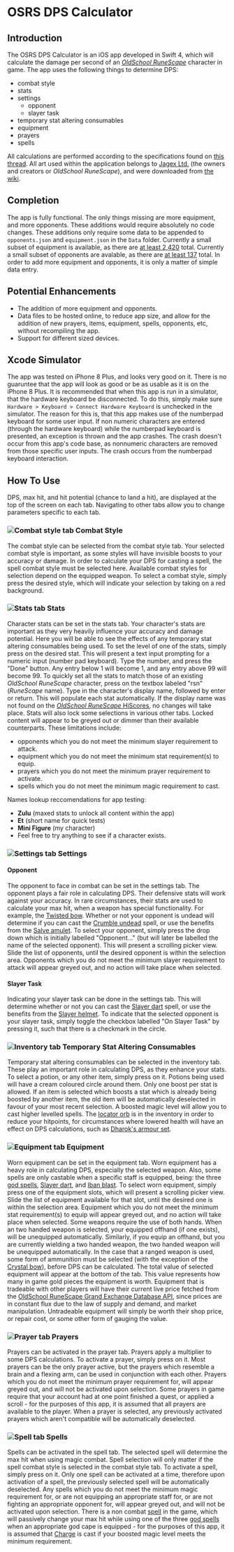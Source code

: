 # OSRS DPS Calculator

## Introduction
The OSRS DPS Calculator is an iOS app developed in Swift 4, which will calculate the damage per second of an [*OldSchool RuneScape*](http://oldschool.runescape.com) character in game. The app uses the following things to determine DPS:

* combat style
* stats
* settings
	* opponent
	* slayer task
* temporary stat altering consumables
* equipment
* prayers
* spells

All calculations are performed according to the specifications found on [this thread](http://services.runescape.com/m=forum/forums.ws?317,318,712,65587452). All art used within the application belongs to [Jagex Ltd.](https://www.jagex.com/) (the owners and creators or *OldSchool RuneScape*), and were downloaded from [the wiki](http://oldschoolrunescape.wikia.com/wiki/Old_School_RuneScape_Wiki).

## Completion
The app is fully functional. The only things missing are more equipment, and more opponents. These additions would require absolutely no code changes. These additions only require some data to be appended to `opponents.json` and `equipment.json` in the `Data` folder. Currently a small subset of equipment is available, as there are [at least 2,420](http://oldschoolrunescape.wikia.com/wiki/Category:Equipable_items) total. Currently a small subset of opponents are avalable, as there are [at least 137](http://oldschoolrunescape.wikia.com/wiki/Category:Monsters) total. In order to add more equipment and opponents, it is only a matter of simple data entry.

## Potential Enhancements
* The addition of more equipment and opponents.
* Data files to be hosted online, to reduce app size, and allow for the addition of new prayers, items, equipment, spells, opponents, etc, without recompiling the app.
* Support for different sized devices.

## Xcode Simulator
The app was tested on iPhone 8 Plus, and looks very good on it. There is no guaruntee that the app will look as good or be as usable as it is on the iPhone 8 Plus. It is recommended that when this app is run in a simulator, that the hardware keyboard be disconnected. To do this, simply make sure `Hardware > Keyboard > Connect Hardware Keyboard` is unchecked in the simulator. The reason for this is, that this app makes use of the numberpad keyboard for some user input. If non numeric characters are entered (through the hardware keyboard) while the numberpad keyboard is presented, an exception is thrown and the app crashes. The crash doesn't occur from this app's code base, as nonnumeric characters are removed from those specific user inputs. The crash occurs from the numberpad keyboard interaction.

## How To Use
DPS, max hit, and hit potential (chance to land a hit), are displayed at the top of the screen on each tab. Navigating to other tabs allow you to change parameters specific to each tab.

### ![Combat style tab](http://c-7npsfqifvt34x24wjhofuufx2ex78jljbx2eopdppljfx2eofu.g00.wikia.com/g00/3_c-7pmetdippmsvoftdbqf.x78jljb.dpn_/c-7NPSFQIFVT34x24iuuqtx3ax2fx2fwjhofuuf.x78jljb.opdppljf.ofux2f3118tdbqfx2fjnbhftx2f2x2f29x2fDpncbu_Pqujpot.qohx2fsfwjtjpox2fmbuftux3fdcx3d31241428232458x26j21d.nbslx3djnbhf_$/$/$/$/$/$/$/$) Combat Style
The combat style can be selected from the combat style tab. Your selected combat style is important, as some styles will have invisible boosts to your accuracy or damage. In order to calculate your DPS for casting a spell, the spell combat style must be selected here. Available combat styles for selection depend on the equipped weapon. To select a combat style, simply press the desired style, which will indicate your selection by taking on a red background.

### ![Stats tab](http://c-7npsfqifvt34x24wjhofuufx2ex78jljbx2eopdppljfx2eofu.g00.wikia.com/g00/3_c-7pmetdippmsvoftdbqf.x78jljb.dpn_/c-7NPSFQIFVT34x24iuuqtx3ax2fx2fwjhofuuf.x78jljb.opdppljf.ofux2f3118tdbqfx2fjnbhftx2fbx2fbbx2fTubut.qohx2fsfwjtjpox2fmbuftux3fdcx3d31241428233144x26j21d.nbslx3djnbhf_$/$/$/$/$/$/$/$) Stats
Character stats can be set in the stats tab. Your character's stats are important as they very heavily influence your accuracy and damage potential. Here you will be able to see the effects of any temporary stat altering consumables being used. To set the level of one of the stats, simply press on the desired stat. This will present a text input prompting for a numeric input (number pad keyboard). Type the number, and press the "Done" button. Any entry below 1 will become 1, and any entry above 99 will become 99. To quickly set all the stats to match those of an existing *OldSchool RuneScape* character, press on the textbox labeled "rsn" (*RuneScape* name). Type in the character's display name, followed by enter or return. This will populate each stat automatically. If the display name was not found on the [*OldSchool RuneScape* HiScores](http://services.runescape.com/m=hiscore_oldschool/overall.ws), no changes will take place. Stats will also lock some selections in various other tabs. Locked content will appear to be greyed out or dimmer than their available counterparts. These limitations include:

* opponents which you do not meet the minimum slayer requirement to attack.
* equipment which you do not meet the minimum stat requirement(s) to equip.
* prayers which you do not meet the minimum prayer requirement to activate.
* spells which you do not meet the minimum magic requirement to cast.

Names lookup reccomendations for app testing:

* **Zulu** (maxed stats to unlock all content within the app)
* **Et** (short name for quick tests)
* **Mini Figure** (my character)
* Feel free to try anything to see if a character exists.

### ![Settings tab](http://c-7npsfqifvt34x24wjhofuufx2ex78jljbx2eopdppljfx2eofu.g00.wikia.com/g00/3_c-7pmetdippmsvoftdbqf.x78jljb.dpn_/c-7NPSFQIFVT34x24iuuqtx3ax2fx2fwjhofuuf.x78jljb.opdppljf.ofux2f3118tdbqfx2fjnbhftx2f9x2f9cx2fPqujpot.qohx2fsfwjtjpox2fmbuftux3fdcx3d31281335133913x26j21d.nbslx3djnbhf_$/$/$/$/$/$/$/$) Settings
#### Opponent
The opponent to face in combat can be set in the settings tab. The opponent plays a fair role in calculating DPS. Their defensive stats will work against your accuracy. In rare circumstances, their stats are used to calculate your max hit, when a weapon has special functionality. For example, the [Twisted bow](http://oldschoolrunescape.wikia.com/wiki/Twisted_bow). Whether or not your opponent is undead will determine if you can cast the [Crumble undead](http://oldschoolrunescape.wikia.com/wiki/Crumble_Undead) spell, or use the benefits from the [Salve amulet](http://oldschoolrunescape.wikia.com/wiki/Salve_amulet). To select your opponent, simply press the drop down which is initially labelled "Opponent..." (but will later be labelled the name of the selected opponent). This will present a scrolling picker view. Slide the list of opponents, until the desired opponent is within the selection area. Opponents which you do not meet the minimum slayer requirement to attack will appear greyed out, and no action will take place when selected.

#### Slayer Task
Indicating your slayer task can be done in the settings tab. This will determine whether or not you can cast the [Slayer dart](http://oldschoolrunescape.wikia.com/wiki/Magic_Dart) spell, or use the benefits from the [Slayer helmet](http://oldschoolrunescape.wikia.com/wiki/Slayer_helmet). To indicate that the selected opponent is your slayer task, simply toggle the checkbox labelled "On Slayer Task" by pressing it, such that there is a checkmark in the circle.

### ![Inventory tab](http://c-7npsfqifvt34x24wjhofuufx2ex78jljbx2eopdppljfx2eofu.g00.wikia.com/g00/3_c-7pmetdippmsvoftdbqf.x78jljb.dpn_/c-7NPSFQIFVT34x24iuuqtx3ax2fx2fwjhofuuf.x78jljb.opdppljf.ofux2f3118tdbqfx2fjnbhftx2fex2fecx2fJowfoupsz.qohx2fsfwjtjpox2fmbuftux3fdcx3d31241428233513x26j21d.nbslx3djnbhf_$/$/$/$/$/$/$/$) Temporary Stat Altering Consumables
Temporary stat altering consumables can be selected in the inventory tab. These play an important role in calculating DPS, as they enhance your stats. To select a potion, or any other item, simply press on it. Potions being used will have a cream coloured circle around them. Only one boost per stat is allowed. If an item is selected which boosts a stat which is already being boosted by another item, the old item will be automatically deselected in favour of your most recent selection. A boosted magic level will allow you to cast higher levelled spells. The [locator orb](http://oldschoolrunescape.wikia.com/wiki/Locator_orb) is in the inventory in order to reduce your hitpoints, for circumstances where lowered health will have an effect on DPS calculations, such as [Dharok's armour set](http://oldschoolrunescape.wikia.com/wiki/Dharok_the_Wretched%27s_equipment).

### ![Equipment tab](http://c-7npsfqifvt34x24wjhofuufx2ex78jljbx2eopdppljfx2eofu.g00.wikia.com/g00/3_c-7pmetdippmsvoftdbqf.x78jljb.dpn_/c-7NPSFQIFVT34x24iuuqtx3ax2fx2fwjhofuuf.x78jljb.opdppljf.ofux2f3118tdbqfx2fjnbhftx2f6x2f61x2fXpso_frvjqnfou.qohx2fsfwjtjpox2fmbuftux3fdcx3d31241428233650x26j21d.nbslx3djnbhf_$/$/$/$/$/$/$/$) Equipment
Worn equipment can be set in the equipment tab. Worn equipment has a heavy role in calculating DPS, especially the selected weapon. Also, some spells are only castable when a specific staff is equipped, being: the three [god spells](http://oldschoolrunescape.wikia.com/wiki/God_spells), [Slayer dart](http://oldschoolrunescape.wikia.com/wiki/Magic_Dart), and [Iban blast](http://oldschoolrunescape.wikia.com/wiki/Iban_Blast). To select worn equipment, simply press one of the equipment slots, which will present a scrolling picker view. Slide the list of equipment available for that slot, until the desired one is within the selection area. Equipment which you do not meet the minimum stat requirement(s) to equip will appear greyed out, and no action will take place when selected. Some weapons require the use of both hands. When an two handed weapon is selected, your equipped offhand (if one exists), will be unequipped automatically. Similarly, if you equip an offhand, but you are currently wielding a two handed weapon, the two handed weapon will be unequipped automatically. In the case that a ranged weapon is used, some form of ammunition must be selected (with the exception of the [Crystal bow](http://oldschoolrunescape.wikia.com/wiki/Crystal_bow)), before DPS can be calculated. The total value of selected equipment will appear at the bottom of the tab. This value represents how many in game gold pieces the equipment is worth. Equipment that is tradeable with other players will have their current live price fetched from the [OldSchool RuneScape Grand Exchange Database API](http://runescape.wikia.com/wiki/Application_programming_interface#Graph), since prices are in constant flux due to the law of supply and demand, and market manipulation. Untradeable equipment will simply be worth their shop price, or repair cost, or some other form of gauging the value.

### ![Prayer tab](http://c-7npsfqifvt34x24wjhofuufx2ex78jljbx2eopdppljfx2eofu.g00.wikia.com/g00/3_c-7pmetdippmsvoftdbqf.x78jljb.dpn_/c-7NPSFQIFVT34x24iuuqtx3ax2fx2fwjhofuuf.x78jljb.opdppljf.ofux2f3118tdbqfx2fjnbhftx2f3x2f35x2fQsbzfs-jdpo.qohx2fsfwjtjpox2fmbuftux3fdcx3d31252131316420x26j21d.nbslx3djnbhf_$/$/$/$/$/$/$/$) Prayers
Prayers can be activated in the prayer tab. Prayers apply a multiplier to some DPS calculations. To activate a prayer, simply press on it. Most prayers can be the only prayer active, but the prayers which resemble a brain and a flexing arm, can be used in conjunction with each other. Prayers which you do not meet the minimum prayer requirement for, will appear greyed out, and will not be activated upon selection. Some prayers in game require that your account had at one point finished a quest, or applied a scroll - for the purposes of this app, it is assumed that all prayers are available to the player. When a prayer is selected, any previously activated prayers which aren't compatible will be automatically deselected.

### ![Spell tab](http://c-7npsfqifvt34x24wjhofuufx2ex78jljbx2eopdppljfx2eofu.g00.wikia.com/g00/3_c-7pmetdippmsvoftdbqf.x78jljb.dpn_/c-7NPSFQIFVT34x24iuuqtx3ax2fx2fwjhofuuf.x78jljb.opdppljf.ofux2f3118tdbqfx2fjnbhftx2f1x2f1ex2fTqfmmcppl.qohx2fsfwjtjpox2fmbuftux3fdcx3d31261717193417x26j21d.nbslx3djnbhf_$/$/$/$/$/$/$/$) Spells
Spells can be activated in the spell tab. The selected spell will determine the max hit when using magic combat. Spell selection will only matter if the spell combat style is selected in the combat style tab. To activate a spell, simply press on it. Only one spell can be activated at a time, therefore upon activation of a spell, the previously selected spell will be automatically deselected. Any spells which you do not meet the minimum magic requirement for, or are not equipping an appropriate staff for, or are not fighting an appropriate opponent for, will appear greyed out, and will not be activated upon selection. There is a non combat [spell](http://oldschoolrunescape.wikia.com/wiki/Charge) in the game, which will passively change your max hit while using one of the three [god spells](http://oldschoolrunescape.wikia.com/wiki/God_spells) when an appropriate god cape is equipped - for the purposes of this app, it is assumed that [Charge](http://oldschoolrunescape.wikia.com/wiki/Charge) is cast if your boosted magic level meets the minimum requirement. 

